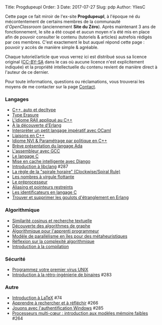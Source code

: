 Title: Progdupeupl
Order: 3
Date: 2017-07-27
Slug: pdp
Author: YliesC

Cette page ce fait miroir de l'ex-site **Progdupeupl**, à l'époque né du mécontentement de certains membres de la communauté d'*OpenClassroom* (anciennement **Site du Zéro**). Après maintenant 3 ans de fonctionnement, le site a été coupé et aucun moyen n'a été mis en place afin de pouvoir consulter le contenu (tutoriels & articles) autrefois rédigés par ces membres.
C'est exactement le but auquel répond cette page : pouvoir y accès de manière simple & agréable.

Chaque tutoriel/article que vous verrez ici est distribué sous sa licence original ([CC-BY-SA](https://creativecommons.org/licenses/by-sa/4.0/deed.fr) dans le cas où aucune licence n'est explicitement indiquée) et la propriété intellectuelle du contenu revient de manière direct à l'auteur de ce dernier.

Pour toute informations, questions ou réclamations, vous trouverai les moyens de me contacter sur la page [Contact](../contact).

### Langages

  * [C++, auto et decltype](content/c-auto-et-decltype)
  * [Type Erasure](content/type-erasure)
  * [L'idiome RAII appliqué au C++](content/lidiome-raii-applique-au-c)
  * [À la découverte d’Erlang](content/a-la-decouverte-derlang)
  * [Interpréter un petit langage impératif avec OCaml](content/interpreter-un-petit-langage-imperatif-avec-ocaml)
  * [Liaisons en C++](content/liaisons-en-c)
  * [Idiome NVI & Paramétrage par politique en C++](content/idiome-nvi-parametrage-par-politique-en-c)
  * [Brève présentation du langage Ada](content/breve-presentation-du-langage-ada)
  * [L'assembleur avec GCC](content/lassembleur-avec-gcc)
  * [Le langage C](content/le-langage-c)
  * [Mise en cache intelligente avec Django](content/mise-en-cache-intelligente-avec-django)
  * [Introduction à libclang](content/introduction-a-libclang) #287
  * [La règle de la "spirale horaire" (Clockwise/Spiral Rule)](content/la-regle-de-la-spirale-horaire-clockwisespiral-rule)
  * [Les nombres à virgule flottante](content/maitrisez-les-nombres-a-virgule-en-c)
  * [Le préprocesseur](content/le-preprocesseur)
  * [Aliasing et pointeurs restreints](content/aliasing-et-pointeurs-restreints)
  * [Les identificateurs en langage C](content/les-identificateurs-en-langage-c)
  * [Trouver et supprimer les goulots d'étranglement en Erlang](content/trouver-et-supprimer-les-goulots-detranglement-en-erlang)

### Algorithmique

  * [Similarité cosinus et recherche textuelle](content/similarite-cosinus-et-recherche-textuelle)
  * [Découverte des algorithmes de graphe](content/decouverte-des-algorithmes-de-graphe)
  * [Algorithmique pour l'apprenti programmeur](content/algorithmique-pour-lapprenti-programmeur)
  * [Modèle de parallélisme en îles pour des métaheuristiques](content/modele-de-parallelisme-en-iles-pour-des-metaheuristiques)
  * [Réflexion sur la complexité algorithmique](content/reflexion-sur-la-complexite-algorithmique)
  * [Introduction à la compilation](content/introduction-a-la-compilation)

### Sécurité

  * [Programmez votre premier virus UNIX](content/programmez-votre-premier-virus-unix)
  * [Introduction à la rétro-ingénierie de binaires](content/introduction-a-la-retro-ingenierie-de-binaires) #283

### Autre

  * [Introduction à LaTeX](content/introduction-a-latex) #74
  * [Apprendre à rechercher et à réfléchir](content/apprendre-a-rechercher-et-a-reflechir) #266
  * [Jouons avec l'authentification Windows](content/jouons-avec-lauthentification-windows) #285
  * [Processeurs multi-cœur : introduction aux modèles mémoire faibles](content/processeurs-multi-cur-introduction-aux-modeles-memoire-faibles) #264